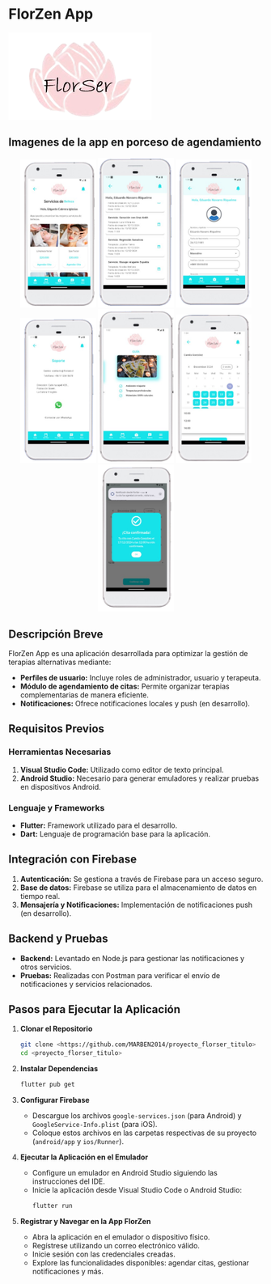 # FlorZen App
![Logo de FlorSer](assets/logo.png) 

## Imagenes de la app en porceso de agendamiento

<p align="center">
  <img src="assets/perfil1.png" width="150">
   <img src="assets/perfil2.png" width="150">
  <img src="assets/perfil3.png" width="150">
  <img src="assets/perfil4.png" width="150">
  <img src="assets/perfil5.png" width="150">
  <img src="assets/perfil6.png" width="150">
  <img src="assets/perfil7.png" width="150">
</p>

 



## Descripción Breve
FlorZen App es una aplicación desarrollada para optimizar la gestión de terapias alternativas mediante:
- **Perfiles de usuario:** Incluye roles de administrador, usuario y terapeuta.
- **Módulo de agendamiento de citas:** Permite organizar terapias complementarias de manera eficiente.
- **Notificaciones:** Ofrece notificaciones locales y push (en desarrollo).

## Requisitos Previos
### Herramientas Necesarias
1. **Visual Studio Code:** Utilizado como editor de texto principal.
2. **Android Studio:** Necesario para generar emuladores y realizar pruebas en dispositivos Android.

### Lenguaje y Frameworks
- **Flutter:** Framework utilizado para el desarrollo.
- **Dart:** Lenguaje de programación base para la aplicación.

## Integración con Firebase
1. **Autenticación:** Se gestiona a través de Firebase para un acceso seguro.
2. **Base de datos:** Firebase se utiliza para el almacenamiento de datos en tiempo real.
3. **Mensajería y Notificaciones:** Implementación de notificaciones push (en desarrollo).

## Backend y Pruebas
- **Backend:** Levantado en Node.js para gestionar las notificaciones y otros servicios.
- **Pruebas:** Realizadas con Postman para verificar el envío de notificaciones y servicios relacionados.

## Pasos para Ejecutar la Aplicación
1. **Clonar el Repositorio**
   ```bash
   git clone <https://github.com/MARBEN2014/proyecto_florser_titulo>
   cd <proyecto_florser_titulo>
   ```
2. **Instalar Dependencias**
   ```bash
   flutter pub get
   ```
3. **Configurar Firebase**
   - Descargue los archivos `google-services.json` (para Android) y `GoogleService-Info.plist` (para iOS).
   - Coloque estos archivos en las carpetas respectivas de su proyecto (`android/app` y `ios/Runner`).

4. **Ejecutar la Aplicación en el Emulador**
   - Configure un emulador en Android Studio siguiendo las instrucciones del IDE.
   - Inicie la aplicación desde Visual Studio Code o Android Studio:
     ```bash
     flutter run
     ```

5. **Registrar y Navegar en la App FlorZen**
   - Abra la aplicación en el emulador o dispositivo físico.
   - Regístrese utilizando un correo electrónico válido.
   - Inicie sesión con las credenciales creadas.
   - Explore las funcionalidades disponibles: agendar citas, gestionar notificaciones y más.

